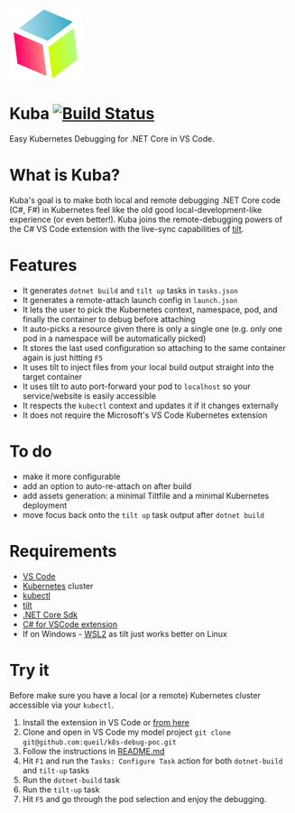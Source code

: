 ![Kuba](/media/kuba.128.png) 

# Kuba [![Build Status](https://dev.azure.com/queil/kuba/_apis/build/status/queil.kuba?branchName=master)](https://dev.azure.com/queil/kuba/_build/latest?definitionId=1&branchName=master)

Easy Kubernetes Debugging for .NET Core in VS Code.



# What is Kuba?

Kuba's goal is to make both local and remote debugging .NET Core code (C#, F#) in Kubernetes feel like the old good local-development-like experience (or even better!). Kuba joins the remote-debugging powers of the C# VS Code extension with the live-sync capabilities of [tilt](https://tilt.dev/).

# Features

* It generates `dotnet build` and `tilt up` tasks in `tasks.json`
* It generates a remote-attach launch config in `launch.json`
* It lets the user to pick the Kubernetes context, namespace, pod, and finally the container to debug before attaching
* It auto-picks a resource given there is only a single one (e.g. only one pod in a namespace will be automatically picked)
* It stores the last used configuration so attaching to the same container again is just hitting `F5`  
* It uses tilt to inject files from your local build output straight into the target container
* It uses tilt to auto port-forward your pod to `localhost` so your service/website is easily accessible
* It respects the `kubectl` context and updates it if it changes externally
* It does not require the Microsoft's VS Code Kubernetes extension

# To do

* make it more configurable
* add an option to auto-re-attach on after build
* add assets generation: a minimal Tiltfile and a minimal Kubernetes deployment
* move focus back onto the `tilt up` task output after `dotnet build`

# Requirements

* [VS Code](https://code.visualstudio.com/)
* [Kubernetes](https://kubernetes.io/) cluster
* [kubectl](https://kubernetes.io/docs/reference/kubectl/overview/)
* [tilt](https://tilt.dev/)
* [.NET Core Sdk](https://dotnet.microsoft.com/download)
* [C# for VSCode extension](https://github.com/OmniSharp/omnisharp-vscode)
* If on Windows - [WSL2](https://docs.microsoft.com/en-us/windows/wsl/wsl2-install) as tilt just works better on Linux

# Try it

Before make sure you have a local (or a remote) Kubernetes cluster accessible via your `kubectl`.

1. Install the extension in VS Code or [from here](https://marketplace.visualstudio.com/items?itemName=queil.kuba)
2. Clone and open in VS Code my model project `git clone git@github.com:queil/k8s-debug-poc.git`
3. Follow the instructions in [README.md](https://github.com/queil/k8s-debug-poc/blob/master/README.md)
4. Hit `F1` and run the `Tasks: Configure Task` action for both `dotnet-build` and `tilt-up` tasks
5. Run the `dotnet-build` task
6. Run the `tilt-up` task
7. Hit `F5` and go through the pod selection and enjoy the debugging.


